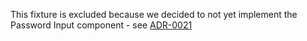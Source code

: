 This fixture is excluded because we decided to not yet implement the Password Input component - see [ADR-0021](docs/maintainers/adr/0021-defer-inclusion-of-password-field.md)